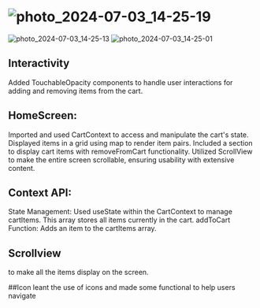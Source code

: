 # ![photo_2024-07-03_14-25-19](https://github.com/Paakofiao/rn-assignment6-11328476/assets/151411212/3a1e6dbf-fd0b-42fc-8acf-6f28442bc7ae)
![photo_2024-07-03_14-25-13](https://github.com/Paakofiao/rn-assignment6-11328476/assets/151411212/b511af36-a336-4b7f-b9f4-c0bd8cafd5f8)
![photo_2024-07-03_14-25-01](https://github.com/Paakofiao/rn-assignment6-11328476/assets/151411212/8a23dcb3-8d53-45f8-bb54-d3d053b27c33)

## Interactivity
Added TouchableOpacity components to handle user interactions for adding and removing items from the cart.

## HomeScreen:

Imported and used CartContext to access and manipulate the cart's state.
Displayed items in a grid using map to render item pairs.
Included a section to display cart items with removeFromCart functionality.
Utilized ScrollView to make the entire screen scrollable, ensuring usability with extensive content.

## Context API:
State Management: Used useState within the CartContext to manage cartItems. This array stores all items currently in the cart.
addToCart Function: Adds an item to the cartItems array.

## Scrollview
to make all the items display on the screen.

##Icon
leant the use of icons and made some functional to help users navigate
